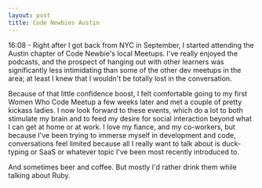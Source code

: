 ```yaml
---
layout: post
title: Code Newbies Austin
---
```


16:08 - Right after I got back from NYC in September, I started attending the Austin chapter of Code Newbie's local Meetups. I've really enjoyed the podcasts, and the prospect of hanging out with other learners was significantly less intimidating than some of the other dev meetups in the area; at least I knew that I wouldn't be totally lost in the conversation.

Because of that little confidence boost, I felt comfortable going to my first Women Who Code Meetup a few weeks later and met a couple of pretty kickass ladies. I now look forward to these events, which do a lot to both stimulate my brain and to feed my desire for social interaction beyond what I can get at home or at work. I love my fiance, and my co-workers, but because I've been trying to immerse myself in development and code, conversations feel limited because all I really want to talk about is duck-typing or SaaS or whatever topic I've been most recently introduced to.

And sometimes beer and coffee. But mostly I'd rather drink them while talking about Ruby.